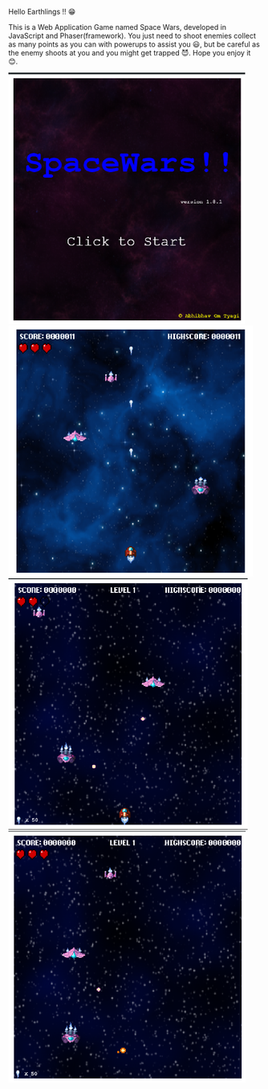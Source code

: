 Hello Earthlings !! 😁

This is a Web Application Game named Space Wars, developed in JavaScript and Phaser(framework). You just need to shoot enemies collect as many points as you can with powerups to assist you 😃, but be careful as the enemy shoots at you and you might get trapped 😈.
Hope you enjoy it 😊.

<img src = "https://github.com/Overpowering-Victorious/Space-Wars-Game/blob/main/SS/1.png" height=500>
<img src = "https://github.com/Overpowering-Victorious/Space-Wars-Game/blob/main/SS/2.png" height=500>
<img src = "https://github.com/Overpowering-Victorious/Space-Wars-Game/blob/main/SS/3.png" height=500>
<img src = "https://github.com/Overpowering-Victorious/Space-Wars-Game/blob/main/SS/4.png" height=500>
